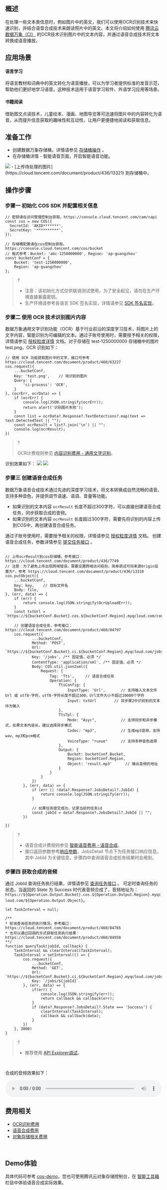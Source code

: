 ## 概述
在处理一些文本类信息时，例如图片中的英文，我们可以使用OCR识别技术来快速识别，并结合语音合成技术来朗读照片中的英文。本文将介绍如何使用 [腾讯云数据万象（CI）](https://cloud.tencent.com/document/product/460/84234) 的OCR技术识别图片中的文本内容，并通过语音合成技术将文本转换成语音播放。

## 应用场景

#### 语言学习
将语言教材和词典中的英文转化为语音播放，可以为学习者提供标准的发音示范，帮助他们更好地学习语音。这种技术适用于语音学习软件、外语学习应用等场景。

#### 书籍阅读
借助图文点读技术，儿童绘本、漫画、地图导览等可迅速将图片中的内容转化为语音，从而提升信息获取的趣味性和互动性，让用户更便捷地阅读和获取信息。

## 准备工作
- 创建数据万象存储桶，详情请参见 [存储桶操作](https://cloud.tencent.com/document/product/460/46483) 。
- 在存储桶详情 - 智能语音页面，开启智能语音功能。
<img src="https://qcloudimg.tencent-cloud.cn/raw/c877a118c9dde9fe5ba139f68cb32f8e.png" />
- [上传待处理的图片](https://cloud.tencent.com/document/product/436/13321) 到存储桶中。

## 操作步骤

### 步骤一 初始化 COS SDK 并配置相关信息

```plaintext
// 密钥请在访问管理控制台获取。https://console.cloud.tencent.com/cam/capi
const cos = new COS({
  SecretId: 'AKID*******',
  SecretKey: '**********',
});

// 存储桶配置请在cos控制台获取。https://console.cloud.tencent.com/cos/bucket
// 格式参考：Bucket: 'abc-1250000000', Region: 'ap-guangzhou'
const bucketConf = {
    Bucket: 'test-1250000000',
    Region: 'ap-guangzhou'
};
```

>?
>
>- 注意：该初始化方式仅供联调测试使用，为了安全起见，请勿在生产环境直接暴露密钥。
>- 生产环境请参考各语言 SDK 签名实现，详情请参见 [SDK 签名实现](https://cloud.tencent.com/document/product/436/7778#sdk-.E7.AD.BE.E5.90.8D.E5.AE.9E.E7.8E.B0)。

### 步骤二 使用 OCR 技术识别图片内容

数据万象通用文字识别功能（OCR）基于行业前沿的深度学习技术，将图片上的文字内容，智能识别为可编辑的文本。通过子账号使用时，需要授予相关的权限，详情请参见 [授权粒度详情](https://cloud.tencent.com/document/product/460/41741) 文档。对于存储在 test-1250000000 存储桶中的图片 test.png，OCR 识别如下：

```
// 使用 OCR 功能提取图片中的文字，接口可参考 https://cloud.tencent.com/document/product/460/63227
cos.request({
    ...bucketConf,
    Key: 'test.png',    // 待识别的图片
    Query: {
        'ci-process': 'OCR',  
    }
}, (ocrErr, ocrData) => {
    if (ocrErr) {
        console.log(JSON.stringify(ocrErr));
        return alert('识别图片失败');
    }
    const list = ocrData?.Response?.TextDetections?.map(text => text.DetectedText || "");
    const ocrResult = list?.join('\n') || "";
    console.log(ocrResult);
})
```

>?
>
> OCR计费规则参见 [内容识别费用 - 通用文字识别](https://cloud.tencent.com/document/product/460/58118#2af95fa4-09d4-4a93-b5a4-f49992ed886e)。

识别效果如下：
<img src="https://qcloudimg.tencent-cloud.cn/raw/6f3b168bc8ab6c8e921e726d73fa7320.png" />
<img src="https://qcloudimg.tencent-cloud.cn/raw/cbc5520440a81996ad696a413a0b87fb.png" />

### 步骤三 创建语音合成任务
数据万象语音合成技术通过先进的深度学习技术，将文本转换成自然流畅的语音。支持多种音色，并提供调节语速、语调、音量等功能。

- 如果识别的文本内容 `ocrResult` 长度不超过300字符，可以直接创建语音合成任务，同步获取合成的音频。
- 如果识别的文本内容 `ocrResult` 长度超过300字符，需要先将识别的内容上传到COS中，再创建语音合成任务。

通过子账号使用时，需要授予相关的权限，详情请参见 [授权粒度详情](https://cloud.tencent.com/document/product/460/41741) 文档。
创建语音合成任务，参数详情参见 [提交任务接口](https://cloud.tencent.com/document/product/436/85046) 。

```

// 上传ocrResult到cos存储桶，参考接口： https://cloud.tencent.com/document/product/436/7749
// 注意：为了避免上传出现跨域错误，需要设置跨域访问规则，简单调试可将来源Origin设置为*，参考 https://cloud.tencent.com/document/product/436/13318
cos.putObject({
    ...bucketConf,
    Key: key,    // 目标文件名
    Body: file,
}, (err, data) => {  
    if (err) {
        return console.log(JSON.stringify(OcrUploadErr));
    }
    const txtUrl = `https://${bucketConf.Bucket}.cos.${bucketConf.Region}.myqcloud.com/content.txt`;

    // 创建语音合成任务，参考接口：https://cloud.tencent.com/document/product/460/84797
    cos.request({
            ...bucketConf,
            Method: 'POST',
            Url:  `https://${bucketConf.Bucket}.ci.${bucketConf.Region}.myqcloud.com/jobs`,
            Key: '/jobs', /** 固定值，必须 */
            ContentType: 'application/xml', /** 固定值，必须 */
            Body: COS.util.json2xml({
                Request: {
                    Tag: 'Tts',     // 语音合成任务
                    Operation: {
                        TtsConfig: {
                            InputType: 'Url',       // 支持输入文本文件 Url 或 utf8-字符，utf8-字符长度不超过300，Url文件大小不超过10000个字符
                            Input: txtUrl        // 将步骤2中识别到的文本作为输入
                        },
                        TtsTpl: {
                            Mode: "Asyc",           // 支持同步和异步模式，如果文本内容长，建议选择异步模式
                            Codec: "mp3",           // 生成mp3音频，支持wav、mp3和pcm格式
                            VoiceType: "ruxue"      // 支持多种音色选择
                        },
                        Output: {
                            Bucket: bucketConf.Bucket,
                            Region: bucketConf.Region,
                            Object: 'result.mp3'      // 输出音频的地址
                        }
                    }
                }
            })            
        }, (err, data) => {
            if (err || !data?.Response?.JobsDetail?.JobId) {
                return console.log(JSON.stringify(err));
            }

            // 如果任务提交成功，记录当前的任务id
            const jobId = data?.Response?.JobsDetail?.JobId || "";
        })

})
```

>?
>
>- 语音合成计费规则参见 [智能语音费用 - 语音合成](https://cloud.tencent.com/document/product/460/81777#.E8.AF.AD.E9.9F.B3.E5.90.88.E6.88.90.E5.AE.9A.E4.BB.B7)。
>- 接口返回参数参考[响应参数](https://cloud.tencent.com/document/product/460/84797#.E5.93.8D.E5.BA.94)，JobsDetail 节点下为任务接口响应信息。其中 JobId 为关键信息，步骤四中查询语音合成任务结果时会用到。

### 步骤四 获取合成的音频

通过 JobId 查询任务执行结果，详情请参见 [查询任务接口](https://cloud.tencent.com/document/product/460/84765) 。
可定时查询任务的状态，当返回的 State 为 Success 时代表音频合成了，音频地址为：`https://${Operation.Output.Bucket}.cos.${Operation.Output.Region}.myqcloud.com/${Operation.Output.Object}`。

```
let TaskInterval = null;

/**
* 轮询查询任务的执行情况，参考接口： https://cloud.tencent.com/document/product/460/84765
* 也可以通过回调的方式获取任务执行结果：https://cloud.tencent.com/document/product/460/84958
**/
function queryTask(jobId, callback) {
    TaskInterval && clearInterval(TaskInterval);
    TaskInterval = setInterval(() => {
        cos.request({
            ...bucketConf,
            Method: 'GET',
            Url: `https://${bucketConf.Bucket}.ci.${bucketConf.Region}.myqcloud.com/jobs/${jobId}`,
            Key: `/jobs/${jobId}`          
        }, (err, data) => {
            if(err) {
                console.log(JSON.stringify(err));
                return callback && callback(err);
            }
            if (data?.Response?.JobsDetail?.State === 'Success') {
                clearInterval(TaskInterval);
                callback && callback(data);
            }
        })
    }, 3000)
}
```


>?
>
>- 推荐使用 [API Explorer调试](https://console.cloud.tencent.com/api/explorer?Product=cos&Version=2018-11-26&Action=DescribeMediaJob)。
<br>

合成的音频效果如下：

<audio src="https://cosbrowser-1253960454.file.myqcloud.com/sites/pr/tts-pr.mp3" id="video-result" controls="controls" style="display:block;width:100%"></audio>

## 费用相关
- [OCR识别费用](https://cloud.tencent.com/document/product/460/58118#2af95fa4-09d4-4a93-b5a4-f49992ed886e)
- [语音合成费用](https://cloud.tencent.com/document/product/460/81777#.E8.AF.AD.E9.9F.B3.E5.90.88.E6.88.90.E5.AE.9A.E4.BB.B7)
- [对象存储相关费用](https://cloud.tencent.com/document/product/436/53482)
<br>

## Demo体验
具体代码可参考 [cos-demo](https://github.com/tencentyun/cos-demo/blob/main/image-content-reader/index.html)，您也可使用腾讯云对象存储控制台，在 [智能工具箱](https://console.cloud.tencent.com/cos/toolbox/Tts) 栏目中体验语音合成实际效果。
